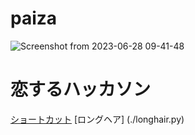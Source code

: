 # paiza
![Screenshot from 2023-06-28 09-41-48](https://github.com/itc-n23017/paiza/assets/131750166/d282c4e2-d63d-4d62-807c-5af346e57a05)

# 恋するハッカソン
[ショートカット](./shortcut.py)
[ロングヘア] (./longhair.py)

